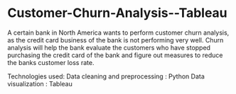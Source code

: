 # Customer-Churn-Analysis--Tableau
A certain bank in North America wants to perform customer churn analysis, as the credit card business of the bank is not performing very well. Churn analysis will help the bank evaluate the customers who have stopped purchasing the credit card of the bank and figure out measures to reduce the banks customer loss rate.

Technologies used:
Data cleaning and preprocessing : Python
Data visualization : Tableau
